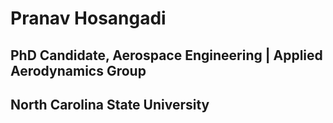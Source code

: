 # Pranav Hosangadi
## PhD Candidate, Aerospace Engineering | Applied Aerodynamics Group
## North Carolina State University

